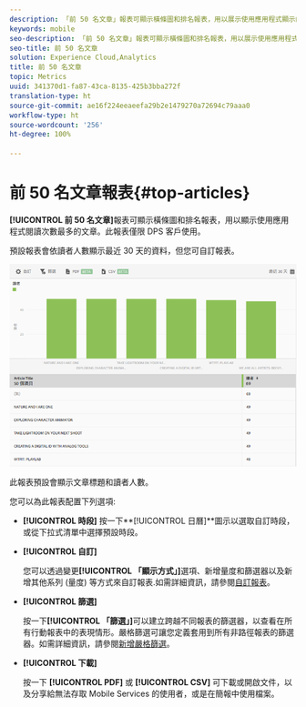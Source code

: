 ```yaml
---
description: 「前 50 名文章」報表可顯示橫條圖和排名報表，用以展示使用應用程式顯示的最常閱讀文章。此報表僅限 Digital Publishing Suites (DPS) 客戶使用。
keywords: mobile
seo-description: 「前 50 名文章」報表可顯示橫條圖和排名報表，用以展示使用應用程式顯示的最常閱讀文章。此報表僅限 Digital Publishing Suites (DPS) 客戶使用。
seo-title: 前 50 名文章
solution: Experience Cloud,Analytics
title: 前 50 名文章
topic: Metrics
uuid: 341370d1-fa87-43ca-8135-425b3bba272f
translation-type: ht
source-git-commit: ae16f224eeaeefa29b2e1479270a72694c79aaa0
workflow-type: ht
source-wordcount: '256'
ht-degree: 100%

---
```



# 前 50 名文章報表{#top-articles}

**[!UICONTROL 前 50 名文章]**&#x200B;報表可顯示橫條圖和排名報表，用以顯示使用應用程式閱讀次數最多的文章。此報表僅限 DPS 客戶使用。

預設報表會依讀者人數顯示最近 30 天的資料，但您可自訂報表。

![](assets/dps_top_50.png)

此報表預設會顯示文章標題和讀者人數。

您可以為此報表配置下列選項:

* **[!UICONTROL 時段]**
按一下**[!UICONTROL 日曆]**&#x200B;圖示以選取自訂時段，或從下拉式清單中選擇預設時段。

* **[!UICONTROL 自訂]**

   您可以透過變更&#x200B;**[!UICONTROL 「顯示方式」]**&#x200B;選項、新增量度和篩選器以及新增其他系列 (量度) 等方式來自訂報表.如需詳細資訊，請參閱[自訂報表](/help/using/usage/reports-customize/reports-customize.md)。

* **[!UICONTROL 篩選]**

   按一下&#x200B;**[!UICONTROL 「篩選」]**&#x200B;可以建立跨越不同報表的篩選器，以查看在所有行動報表中的表現情形。嚴格篩選可讓您定義套用到所有非路徑報表的篩選器。如需詳細資訊，請參閱[新增嚴格篩選](/help/using/usage/reports-customize/t-sticky-filter.md)。

* **[!UICONTROL 下載]**

   按一下 **[!UICONTROL PDF]** 或 **[!UICONTROL CSV]** 可下載或開啟文件，以及分享給無法存取 Mobile Services 的使用者，或是在簡報中使用檔案。